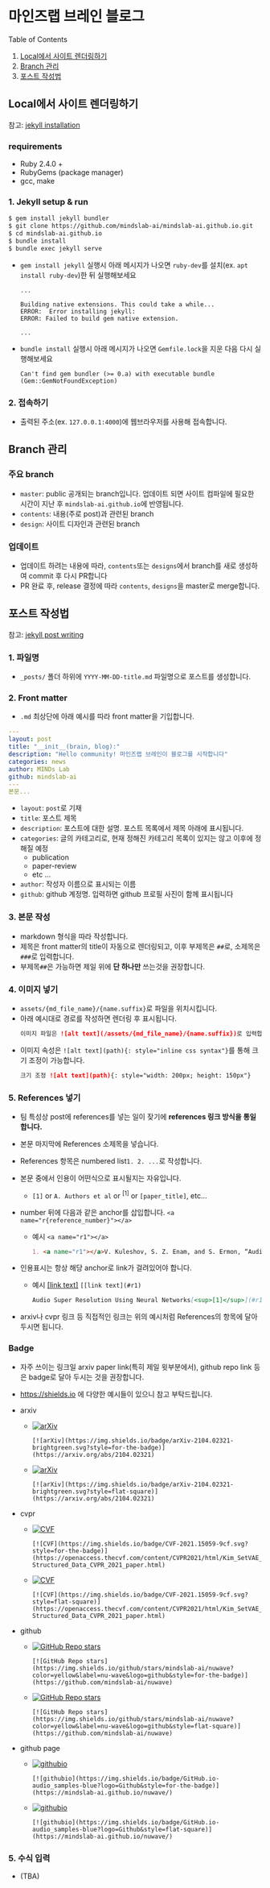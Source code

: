 마인즈랩 브레인 블로그
===
Table of Contents
1. [Local에서 사이트 렌더링하기](#local에서-사이트-렌더링하기)
2. [Branch 관리](#branch-관리)
3. [포스트 작성법](#포스트-작성법)

## Local에서 사이트 렌더링하기
참고: [jekyll installation](https://jekyllrb.com/docs/installation/)

### requirements
- Ruby 2.4.0 +
- RubyGems (package manager)
- gcc, make

### 1. Jekyll setup & run
```bash
$ gem install jekyll bundler
$ git clone https://github.com/mindslab-ai/mindslab-ai.github.io.git
$ cd mindslab-ai.github.io
$ bundle install
$ bundle exec jekyll serve
```
  - `gem install jekyll` 실행시 아래 메시지가 나오면 `ruby-dev`를 설치(ex. `apt install ruby-dev`)한 뒤 실행해보세요
    ```
    ...
    
    Building native extensions. This could take a while...
    ERROR:  Error installing jekyll:
    ERROR: Failed to build gem native extension.
    
    ...
    ```
  - `bundle install` 실행시 아래 메시지가 나오면 `Gemfile.lock`을 지운 다음 다시 실행해보세요
    ```
    Can't find gem bundler (>= 0.a) with executable bundle (Gem::GemNotFoundException)
    ```


### 2. 접속하기
- 출력된 주소(ex. `127.0.0.1:4000`)에 웹브라우저를 사용해 접속합니다.


## Branch 관리
### 주요 branch
- `master`: public 공개되는 branch입니다. 업데이트 되면 사이트 컴파일에 필요한 시간이 지난 후 `mindslab-ai.github.io`에 반영됩니다.
- `contents`: 내용(주로 post)과 관련된 branch
- `design`: 사이트 디자인과 관련된 branch

### 업데이트
- 업데이트 하려는 내용에 따라, `contents`또는 `designs`에서 branch를 새로 생성하여 commit 후 다시 PR합니다
- PR 완료 후, release 결정에 따라 `contents`, `designs`을 master로 merge합니다.

## 포스트 작성법
참고: [jekyll post writing](https://jekyllrb.com/docs/posts/)

### 1. 파일명

- `_posts/` 폴더 하위에 `YYYY-MM-DD-title.md` 파일명으로 포스트를 생성합니다.

### 2. Front matter 
- `.md` 최상단에 아래 예시를 따라 front matter을 기입합니다.
```yaml
---
layout: post
title: "__init__(brain, blog):"
description: "Hello community! 마인즈랩 브레인이 블로그를 시작합니다"
categories: news
author: MINDs Lab
github: mindslab-ai
---
본문...
```
- `layout`: `post`로 기재
- `title`: 포스트 제목
- `description`: 포스트에 대한 설명. 포스트 목록에서 제목 아래에 표시됩니다.
- `categories`: 글의 카테고리로, 현재 정해진 카테고리 목록이 있지는 않고 이후에 정해질 예정
  - publication
  - paper-review
  - etc ...
- `author`: 작성자 이름으로 표시되는 이름
- `github`: github 계정명. 입력하면 github 프로필 사진이 함께 표시됩니다

### 3. 본문 작성
- markdown 형식을 따라 작성합니다. 
- 제목은 front matter의 title이 자동으로 렌더링되고, 이후 부제목은 `##`로, 소제목은 `###`로 입력합니다. 
- 부제목`##`은 가능하면 제일 위에 **단 하나만** 쓰는것을 권장합니다. 

### 4. 이미지 넣기
- `assets/{md_file_name}/{name.suffix}`로 파일을 위치시킵니다.
- 아래 예시대로 경로를 작성하면 렌더링 후 표시됩니다.
    ```md
    이미지 파일은 ![alt text](/assets/{md_file_name}/{name.suffix})로 입력합니다.
    ```
- 이미지 속성은 `![alt text](path){: style="inline css syntax"}`를 통해 크기 조정이 가능합니다.
    ```md
    크기 조정 ![alt text](path){: style="width: 200px; height: 150px"}
    ```

### 5. References 넣기
- 팀 특성상 post에 references를 넣는 일이 잦기에 **references 링크 방식을 통일합니다.**

- 본문 마지막에 References 소제목을 넣습니다.

- References 항목은 numbered list`1. 2. ...`로 작성합니다.

- 본문 중에서 인용이 어떤식으로 표시될지는 자유입니다.

  - `[1]` or `A. Authors et al` or <sup>[1]</sup> or `[paper_title]`, etc...

- number 뒤에 다음과 같은 anchor를 삽입합니다. `<a name="r{reference_number}"></a>`
  - 예시 <a name="r1"></a>`<a name="r1"></a>`
    ```md
    1. <a name="r1"></a>V. Kuleshov, S. Z. Enam, and S. Ermon, “Audio super resolution using neural networks,” in *Workshop of International Conference on Learning Representations*, 2017. [[arxiv]][a1] 
    ```
  
- 인용표시는 항상 해당 anchor로 link가 걸려있어야 합니다.
  - 예시 [[link text]](#r1) `[[link text](#r1)` 
    ```md
    Audio Super Resolution Using Neural Networks[<sup>[1]</sup>](#r1)
    ```
  
- arxiv나 cvpr 링크 등 직접적인 링크는 위의 예시처럼 References의 항목에 달아두시면 됩니다.

### Badge

- 자주 쓰이는 링크일 arxiv paper link(특히 제일 윗부분에서), github repo link 등은 badge로 달아 두시는 것을 권장합니다.
- https://shields.io 에 다양한 예시들이 있으니 참고 부탁드립니다.

- arxiv 
  - [![arXiv](https://img.shields.io/badge/arXiv-2104.02321-brightgreen.svg?style=for-the-badge)](https://arxiv.org/abs/2104.02321)
    
    ```
    [![arXiv](https://img.shields.io/badge/arXiv-2104.02321-brightgreen.svg?style=for-the-badge)](https://arxiv.org/abs/2104.02321)
    ```
  - [![arXiv](https://img.shields.io/badge/arXiv-2104.02321-brightgreen.svg?style=flat-square)](https://arxiv.org/abs/2104.02321)
    
    ```
    [![arXiv](https://img.shields.io/badge/arXiv-2104.02321-brightgreen.svg?style=flat-square)](https://arxiv.org/abs/2104.02321)
    ```
- cvpr 
  - [![CVF](https://img.shields.io/badge/CVF-2021.15059-9cf.svg?style=for-the-badge)](https://openaccess.thecvf.com/content/CVPR2021/html/Kim_SetVAE_Learning_Hierarchical_Composition_for_Generative_Modeling_of_Set-Structured_Data_CVPR_2021_paper.html)
    
    ```
    [![CVF](https://img.shields.io/badge/CVF-2021.15059-9cf.svg?style=for-the-badge)](https://openaccess.thecvf.com/content/CVPR2021/html/Kim_SetVAE_Learning_Hierarchical_Composition_for_Generative_Modeling_of_Set-Structured_Data_CVPR_2021_paper.html)
    ```
  - [![CVF](https://img.shields.io/badge/CVF-2021.15059-9cf.svg?style=flat-square)](https://openaccess.thecvf.com/content/CVPR2021/html/Kim_SetVAE_Learning_Hierarchical_Composition_for_Generative_Modeling_of_Set-Structured_Data_CVPR_2021_paper.html)
    
    ```
    [![CVF](https://img.shields.io/badge/CVF-2021.15059-9cf.svg?style=flat-square)](https://openaccess.thecvf.com/content/CVPR2021/html/Kim_SetVAE_Learning_Hierarchical_Composition_for_Generative_Modeling_of_Set-Structured_Data_CVPR_2021_paper.html)
    ```
- github 
  - [![GitHub Repo stars](https://img.shields.io/github/stars/mindslab-ai/nuwave?color=yellow&label=nu-wave&logo=github&style=for-the-badge)](https://github.com/mindslab-ai/nuwave)
    
    ```
    [![GitHub Repo stars](https://img.shields.io/github/stars/mindslab-ai/nuwave?color=yellow&label=nu-wave&logo=github&style=for-the-badge)](https://github.com/mindslab-ai/nuwave)
    ```
  - [![GitHub Repo stars](https://img.shields.io/github/stars/mindslab-ai/nuwave?color=yellow&label=nu-wave&logo=github&style=flat-square)](https://github.com/mindslab-ai/nuwave)
    ```
    [![GitHub Repo stars](https://img.shields.io/github/stars/mindslab-ai/nuwave?color=yellow&label=nu-wave&logo=github&style=flat-square)](https://github.com/mindslab-ai/nuwave)
    ```
- github page 
  - [![githubio](https://img.shields.io/badge/GitHub.io-audio_samples-blue?logo=Github&style=for-the-badge)](https://mindslab-ai.github.io/nuwave/)
    
    ```
    [![githubio](https://img.shields.io/badge/GitHub.io-audio_samples-blue?logo=Github&style=for-the-badge)](https://mindslab-ai.github.io/nuwave/)
    ```
  - [![githubio](https://img.shields.io/badge/GitHub.io-audio_samples-blue?logo=Github&style=flat-square)](https://mindslab-ai.github.io/nuwave/)
    
    ```
    [![githubio](https://img.shields.io/badge/GitHub.io-audio_samples-blue?logo=Github&style=flat-square)](https://mindslab-ai.github.io/nuwave/)
    ```



### 5. 수식 입력
- (TBA)
